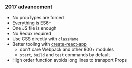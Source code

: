 ### 2017 advancement

- No propTypes are forced
- Everything is ES6+
- One JS file is enough
- No Redux required
- Use CSS directly with `className`
- Better tooling with [create-react-app](https://github.com/facebookincubator/create-react-app)
  - don't care Webpack and other 800+ modules
  - `start`, `build` and `test` commands by default
- High order function avoids long lines to transport Props

